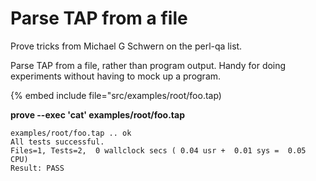 # Parse TAP from a file

Prove tricks from Michael G Schwern on the perl-qa list.

Parse TAP from a file, rather than program output.  Handy for doing
experiments without having to mock up a program.

{% embed include file="src/examples/root/foo.tap)

**prove --exec 'cat' examples/root/foo.tap**

```
examples/root/foo.tap .. ok
All tests successful.
Files=1, Tests=2,  0 wallclock secs ( 0.04 usr +  0.01 sys =  0.05 CPU)
Result: PASS
```


